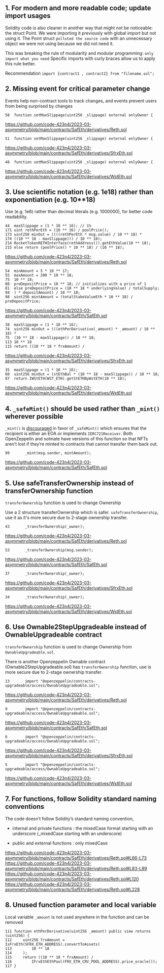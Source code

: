 ## 1. For modern and more readable code; update import usages

Solidity code is also cleaner in another way that might not be noticeable: the struct Point. We were importing it previously with global import but not using it. The Point struct `polluted the source code` with an unnecessary object we were not using because we did not need it.

This was breaking the rule of modularity and modular programming: `only import what you need` Specific imports with curly braces allow us to apply this rule better.

Recommendation
`import {contract1 , contract2} from "filename.sol";`


## 2. Missing event for critical parameter change

Events help non-contract tools to track changes, and events prevent users from being surprised by changes


```
58	function setMaxSlippage(uint256 _slippage) external onlyOwner {
```
https://github.com/code-423n4/2023-03-asymmetry/blob/main/contracts/SafEth/derivatives/Reth.sol
```
51	function setMaxSlippage(uint256 _slippage) external onlyOwner {
```
https://github.com/code-423n4/2023-03-asymmetry/blob/main/contracts/SafEth/derivatives/SfrxEth.sol
```
48	function setMaxSlippage(uint256 _slippage) external onlyOwner {
```
https://github.com/code-423n4/2023-03-asymmetry/blob/main/contracts/SafEth/derivatives/WstEth.sol


## 3. Use scientific notation (e.g. 1e18) rather than exponentiation (e.g. 10**18)

Use (e.g. 1e6) rather than decimal literals (e.g. 1000000), for better code readability.

```
44	maxSlippage = (1 * 10 ** 16); // 1%
171	uint rethPerEth = (10 ** 36) / poolPrice();
173	uint256 minOut = ((((rethPerEth * msg.value) / 10 ** 18) *
174	((10 ** 18 - maxSlippage))) / 10 ** 18);
214	RocketTokenRETHInterface(rethAddress()).getEthValue(10 ** 18);
215	else return (poolPrice() * 10 ** 18) / (10 ** 18);
```
https://github.com/code-423n4/2023-03-asymmetry/blob/main/contracts/SafEth/derivatives/Reth.sol
```
54	minAmount = 5 * 10 ** 17;
55	maxAmount = 200 * 10 ** 18;
75	10 ** 18;
80	preDepositPrice = 10 ** 18; // initializes with a price of 1
81	else preDepositPrice = (10 ** 18 * underlyingValue) / totalSupply;
94	) * depositAmount) / 10 ** 18;
98	uint256 mintAmount = (totalStakeValueEth * 10 ** 18) / preDepositPrice;
```
https://github.com/code-423n4/2023-03-asymmetry/blob/main/contracts/SafEth/SafEth.sol
```
38	maxSlippage = (1 * 10 ** 16);
74	uint256 minOut = (((ethPerDerivative(_amount) * _amount) / 10 ** 18) *
75	(10 ** 18 - maxSlippage)) / 10 ** 18;
113	10 ** 18
115	return ((10 ** 18 * frxAmount) /
```
https://github.com/code-423n4/2023-03-asymmetry/blob/main/contracts/SafEth/derivatives/SfrxEth.sol
```
35	maxSlippage = (1 * 10 ** 16);
60	uint256 minOut = (stEthBal * (10 ** 18 - maxSlippage)) / 10 ** 18;
87	return IWStETH(WST_ETH).getStETHByWstETH(10 ** 18);
```
https://github.com/code-423n4/2023-03-asymmetry/blob/main/contracts/SafEth/derivatives/WstEth.sol


## 4. `_safeMint()` should be used rather than `_mint()` wherever possible

`_mint()` is [discouraged](https://github.com/OpenZeppelin/openzeppelin-contracts/blob/d4d8d2ed9798cc3383912a23b5e8d5cb602f7d4b/contracts/token/ERC721/ERC721.sol#L271) in favor of `_safeMint()` which ensures that the recipient is either an EOA or implements `IERC721Receiver`. Both OpenZeppelin and solmate have versions of this function so that NFTs aren’t lost if they’re minted to contracts that cannot transfer them back out.

```
99       _mint(msg.sender, mintAmount);
```
https://github.com/code-423n4/2023-03-asymmetry/blob/main/contracts/SafEth/SafEth.sol


## 5. Use safeTransferOwnership instead of transferOwnership function

`transferOwnership` function is used to change Ownership

Use a 2 structure transferOwnership which is safer.
`safeTransferOwnership`, use it as it's more secure due to 2-stage ownership transfer.

```
43       _transferOwnership(_owner);
```
https://github.com/code-423n4/2023-03-asymmetry/blob/main/contracts/SafEth/derivatives/Reth.sol
```
53       _transferOwnership(msg.sender);
```
https://github.com/code-423n4/2023-03-asymmetry/blob/main/contracts/SafEth/SafEth.sol
```
37       _transferOwnership(_owner);
```
https://github.com/code-423n4/2023-03-asymmetry/blob/main/contracts/SafEth/derivatives/SfrxEth.sol
```
34       _transferOwnership(_owner);
```
https://github.com/code-423n4/2023-03-asymmetry/blob/main/contracts/SafEth/derivatives/WstEth.sol


## 6. Use Ownable2StepUpgradeable instead of OwnableUpgradeable contract

`transferOwnership` function is used to change Ownership from `OwnableUpgradeable.sol`.

There is another Openzeppelin Ownable contract (Ownable2StepUpgradeable.sol) has `transferOwnership` function, use is more secure due to 2-stage ownership transfer.

```
13       import "@openzeppelin/contracts-upgradeable/access/OwnableUpgradeable.sol";
```
https://github.com/code-423n4/2023-03-asymmetry/blob/main/contracts/SafEth/derivatives/Reth.sol
```
9        import "@openzeppelin/contracts-upgradeable/access/OwnableUpgradeable.sol";
```
https://github.com/code-423n4/2023-03-asymmetry/blob/main/contracts/SafEth/SafEth.sol
```
6        import "@openzeppelin/contracts-upgradeable/access/OwnableUpgradeable.sol";
```
https://github.com/code-423n4/2023-03-asymmetry/blob/main/contracts/SafEth/derivatives/SfrxEth.sol
```
5        import "@openzeppelin/contracts-upgradeable/access/OwnableUpgradeable.sol";
```
https://github.com/code-423n4/2023-03-asymmetry/blob/main/contracts/SafEth/derivatives/WstEth.sol


## 7. For functions, follow Solidity standard naming conventions

The code doesn’t follow Solidity’s standard naming convention,

- internal and private functions : the mixedCase format starting with an underscore (_mixedCase starting with an underscore)

- public and external functions : only mixedCase

https://github.com/code-423n4/2023-03-asymmetry/blob/main/contracts/SafEth/derivatives/Reth.sol#L66-L73
https://github.com/code-423n4/2023-03-asymmetry/blob/main/contracts/SafEth/derivatives/Reth.sol#L83-L89
https://github.com/code-423n4/2023-03-asymmetry/blob/main/contracts/SafEth/derivatives/Reth.sol#L120
https://github.com/code-423n4/2023-03-asymmetry/blob/main/contracts/SafEth/derivatives/Reth.sol#L228
 
## 8. Unused function parameter and local variable

Local variable `_amount` is not used anywhere in the function and can be removed
```
111	function ethPerDerivative(uint256 _amount) public view returns (uint256) {
112		uint256 frxAmount = IsFrxEth(SFRX_ETH_ADDRESS).convertToAssets(
113			10 ** 18
114		);
115		return ((10 ** 18 * frxAmount) /
116			IFrxEthEthPool(FRX_ETH_CRV_POOL_ADDRESS).price_oracle());
117	}
```






